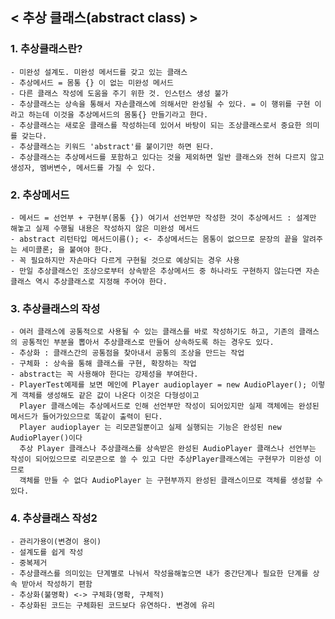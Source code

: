 ## < 추상 클래스(abstract class) >
### 1. 추상클래스란?
    - 미완성 설계도. 미완성 메서드를 갖고 있는 클래스
    - 추상메서드 = 몸통 {} 이 없는 미완성 메서드
    - 다른 클래스 작성에 도움을 주기 위한 것. 인스턴스 생성 불가
    - 추상클래스는 상속을 통해서 자손클래스에 의해서만 완성될 수 있다. = 이 행위를 구현 이라고 하는데 이것을 추상메서드의 몸통{} 만들기라고 한다.
    - 추상클래스는 새로운 클래스를 작성하는데 있어서 바탕이 되는 조상클래스로서 중요한 의미를 갖는다.
    - 추상클래스는 키워드 'abstract'를 붙이기만 하면 된다.
    - 추상클래스는 추상메서드를 포함하고 있다는 것을 제외하면 일반 클래스와 전혀 다르지 않고 생성자, 멤버변수, 메서드를 가질 수 있다.

### 2. 추상메서드
    - 메서드 = 선언부 + 구현부(몸통 {}) 여기서 선언부만 작성한 것이 추상메서드 : 설계만 해놓고 실제 수행될 내용은 작성하지 않은 미완성 메서드
    - abstract 리턴타입 메서드이름(); <- 추상메서드는 몸통이 없으므로 문장의 끝을 알려주는 세미콜론; 을 붙여야 한다.
    - 꼭 필요하지만 자손마다 다르게 구현될 것으로 예상되는 경우 사용
    - 만일 추상클래스인 조상으로부터 상속받은 추상메서드 중 하나라도 구현하지 않는다면 자손클래스 역시 추상클래스로 지정해 주어야 한다.

### 3. 추상클래스의 작성
    - 여러 클래스에 공통적으로 사용될 수 있는 클래스를 바로 작성하기도 하고, 기존의 클래스의 공통적인 부분을 뽑아서 추상클래스로 만들어 상속하도록 하는 경우도 있다.
    - 추상화 : 클래스간의 공통점을 찾아내서 공통의 조상을 만드는 작업
    - 구체화 : 상속을 통해 클래스를 구현, 확장하는 작업
    - abstract는 꼭 사용해야 한다는 강제성을 부여한다.
    - PlayerTest예제를 보면 메인에 Player audioplayer = new AudioPlayer(); 이렇게 객체를 생성해도 같은 값이 나온다 이것은 다형성이고
      Player 클래스에는 추상메서드로 인해 선언부만 작성이 되어있지만 실제 객체에는 완성된 메서드가 들어가있으므로 똑같이 출력이 된다.    
      Player audioplayer 는 리모콘일뿐이고 실제 실행되는 기능은 완성된 new AudioPlayer()이다 
      추상 Player 클래스나 추상클래스를 상속받은 완성된 AudioPlayer 클래스나 선언부는 작성이 되어있으므로 리모콘으로 쓸 수 있고 다만 추상Player클래스에는 구현무가 미완성 이므로 
      객체를 만들 수 없다 AudioPlayer 는 구현부까지 완성된 클래스이므로 객체를 생성할 수 있다.

### 4. 추상클래스 작성2
    - 관리가용이(변경이 용이)
    - 설계도를 쉽게 작성
    - 중복제거
    - 추상클래스를 의미있는 단계별로 나눠서 작성을해놓으면 내가 중간단계나 필요한 단계를 상속 받아서 작성하기 편함
    - 추상화(불명확) <-> 구체화(명확, 구체적)
    - 추상화된 코드는 구체화된 코드보다 유연하다. 변경에 유리